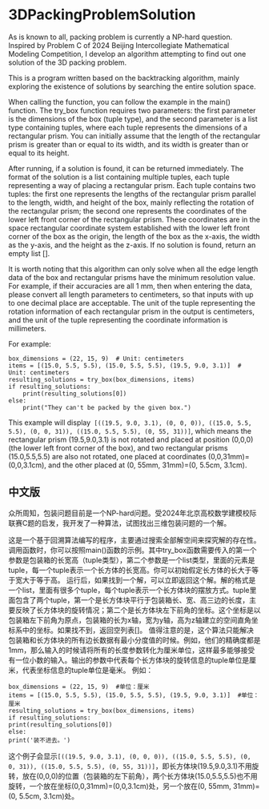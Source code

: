 # 3DPackingProblemSolution
As is known to all, packing problem is currently a NP-hard question. Inspired by Problem C of 2024 Beijing Intercollegiate Mathematical Modeling Competition, I develop an algorithm attempting to find out one solution of the 3D packing problem.


This is a program written based on the backtracking algorithm, mainly exploring the existence of solutions by searching the entire solution space.

When calling the function, you can follow the example in the main() function. The try_box function requires two parameters: the first parameter is the dimensions of the box (tuple type), and the second parameter is a list type containing tuples, where each tuple represents the dimensions of a rectangular prism. You can initially assume that the length of the rectangular prism is greater than or equal to its width, and its width is greater than or equal to its height.

After running, if a solution is found, it can be returned immediately. The format of the solution is a list containing multiple tuples, each tuple representing a way of placing a rectangular prism. Each tuple contains two tuples: the first one represents the lengths of the rectangular prism parallel to the length, width, and height of the box, mainly reflecting the rotation of the rectangular prism; the second one represents the coordinates of the lower left front corner of the rectangular prism. These coordinates are in the space rectangular coordinate system established with the lower left front corner of the box as the origin, the length of the box as the x-axis, the width as the y-axis, and the height as the z-axis. If no solution is found, return an empty list [].

It is worth noting that this algorithm can only solve when all the edge length data of the box and rectangular prisms have the minimum resolution value. For example, if their accuracies are all 1 mm, then when entering the data, please convert all length parameters to centimeters, so that inputs with up to one decimal place are acceptable. The unit of the tuple representing the rotation information of each rectangular prism in the output is centimeters, and the unit of the tuple representing the coordinate information is millimeters.

For example:

```
box_dimensions = (22, 15, 9)  # Unit: centimeters
items = [(15.0, 5.5, 5.5), (15.0, 5.5, 5.5), (19.5, 9.0, 3.1)]  # Unit: centimeters
resulting_solutions = try_box(box_dimensions, items)
if resulting_solutions:
    print(resulting_solutions[0])
else:
    print("They can't be packed by the given box.")
```
    
This example will display` [((19.5, 9.0, 3.1), (0, 0, 0)), ((15.0, 5.5, 5.5), (0, 0, 31)), ((15.0, 5.5, 5.5), (0, 55, 31))]`, which means the rectangular prism (19.5,9.0,3.1) is not rotated and placed at position (0,0,0) (the lower left front corner of the box), and two rectangular prisms (15.0,5.5,5.5) are also not rotated, one placed at coordinates (0,0,31mm)=(0,0,3.1cm), and the other placed at (0, 55mm, 31mm)=(0, 5.5cm, 3.1cm).

## 中文版

众所周知，包装问题目前是一个NP-hard问题。受2024年北京高校数学建模校际联赛C题的启发，我开发了一种算法，试图找出三维包装问题的一个解。

这是一个基于回溯算法编写的程序，主要通过搜索全部解空间来探究解的存在性。
调用函数时，你可以按照main()函数的示例。其中try_box函数需要传入的第一个参数是包装箱的长宽高（tuple类型），第二个参数是一个list类型，里面的元素是tuple，每一个tuple表示一个长方体的长宽高。你可以初始假定长方体的长大于等于宽大于等于高。
运行后，如果找到一个解，可以立即返回这个解。解的格式是一个list，里面有很多个tuple，每个tuple表示一个长方体块的摆放方式。tuple里面包含了两个tuple，第一个是长方体块平行于包装箱长、宽、高三边的长度，主要反映了长方体块的旋转情况；第二个是长方体块左下前角的坐标。这个坐标是以包装箱左下前角为原点，包装箱的长为x轴，宽为y轴，高为z轴建立的空间直角坐标系中的坐标。如果找不到，返回空列表[]。
值得注意的是，这个算法只能解决包装箱和长方体块的所有边长数据有最小分度值的时候。例如，他们的精确度都是1mm，那么输入的时候请将所有的长度参数转化为厘米单位，这样最多能够接受有一位小数的输入。输出的参数中代表每个长方体块的旋转信息的tuple单位是厘米，代表坐标信息的tuple单位是毫米。
例如：
```
box_dimensions = (22, 15, 9)  #单位：厘米
items = [(15.0, 5.5, 5.5), (15.0, 5.5, 5.5), (19.5, 9.0, 3.1)]  #单位：厘米
resulting_solutions = try_box(box_dimensions, items)
if resulting_solutions:
print(resulting_solutions[0])
else:
print('装不进去。')
```
这个例子会显示`[((19.5, 9.0, 3.1), (0, 0, 0)), ((15.0, 5.5, 5.5), (0, 0, 31)), ((15.0, 5.5, 5.5), (0, 55, 31))]`，即长方体块(19.5,9.0,3.1)不用旋转，放在(0,0,0)的位置（包装箱的左下前角），两个长方体块(15.0,5.5,5.5)也不用旋转，一个放在坐标(0,0,31mm)=(0,0,3.1cm)处，另一个放在(0, 55mm, 31mm)=(0, 5.5cm, 3.1cm)处。
